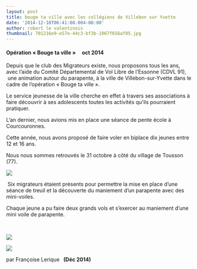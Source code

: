 ```yaml
---
layout: post
title: bouge ta ville avec les collégiens de Villebon sur Yvette
date: '2014-12-10T06:41:00.004-08:00'
author: robert le valentinois
thumbnail: 701216e9-e57e-44c3-bf3b-1067f656af05.jpg
---
```

#### Opération «&nbsp;Bouge ta ville&nbsp;» **&nbsp; &nbsp; oct 2014&nbsp; &nbsp; &nbsp; &nbsp; &nbsp; &nbsp; &nbsp;**   

 Depuis que le club des Migrateurs existe, nous proposons tous les ans, avec l’aide du Comité Départemental de Vol Libre de l’Essonne (CDVL 91), &nbsp;une animation autour du parapente, à la ville de Villebon-sur-Yvette dans le cadre de l’opération «&nbsp;Bouge ta ville&nbsp;».

 Le service jeunesse de la ville cherche en effet à travers ses associations à faire découvrir à ses adolescents toutes les activités qu’ils pourraient pratiquer.

 L’an dernier, nous avions mis en place une séance de pente école à Courcouronnes.

 Cette année, nous avons proposé de faire voler en biplace dix jeunes entre 12 et 16 ans.

 Nous nous sommes retrouvés le 31 octobre à côté du village de Tousson (77).

[![](a71d3cf1-ee10-4c4d-bf0c-7cbd1ae285ea.jpg)](a71d3cf1-ee10-4c4d-bf0c-7cbd1ae285ea.jpg)

  

 &nbsp;Six migrateurs étaient présents pour permettre la mise en place d’une séance de treuil et la découverte du maniement d’un parapente avec des mini-voiles.

 Chaque jeune a pu faire deux grands vols et s’exercer au maniement d’une mini voile de parapente.

[  
](0550f06c-e62a-44ae-a902-20c83dba33de.jpg)

[![](b8c8827d-940d-4bad-aa72-f0cc00a794dc.jpg)](b8c8827d-940d-4bad-aa72-f0cc00a794dc.jpg)

  

[![](0550f06c-e62a-44ae-a902-20c83dba33de.jpg)](0550f06c-e62a-44ae-a902-20c83dba33de.jpg)
  

par Françoise Lerique **&nbsp; (Déc 2014)**
